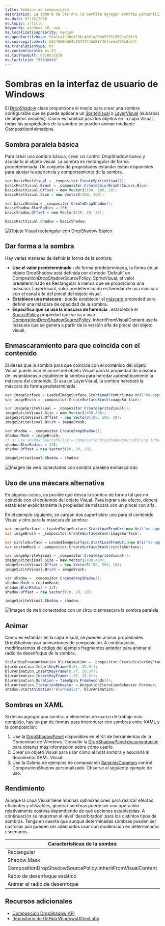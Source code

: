 ```yaml
---
title: Sombras de composición
description: La sombra de las API le permite agregar sombras personalizables dinámicas al contenido de la interfaz de usuario.
ms.date: 07/16/2018
ms.topic: article
keywords: windows 10, uwp
ms.localizationpriority: medium
ms.openlocfilehash: 9541ea1c00d473bc4881a80d8597625592e278f9
ms.sourcegitcommit: b034650b684a767274d5d88746faeea373c8e34f
ms.translationtype: MT
ms.contentlocale: es-ES
ms.lasthandoff: 03/06/2019
ms.locfileid: "57630840"
---
```

# <a name="shadows-in-windows-ui"></a>Sombras en la interfaz de usuario de Windows

El [DropShadow](/uwp/api/Windows.UI.Composition.DropShadow) clase proporciona el medio para crear una sombra configurable que se puede aplicar a un [SpriteVisual](/uwp/api/windows.ui.composition.spritevisual) o [LayerVisual](/uwp/api/windows.ui.composition.layervisual) (subárbol de objetos visuales). Como es habitual para los objetos en la capa Visual, todas las propiedades de la sombra se pueden animar mediante CompositionAnimations.

## <a name="basic-drop-shadow"></a>Sombra paralela básica

Para crear una sombra básica, crear un control DropShadow nuevo y asociarlo al objeto visual. La sombra es rectangular de forma predeterminada. Un conjunto de propiedades estándar están disponibles para ajustar la apariencia y comportamiento de la sombra.

```cs
var basicRectVisual = _compositor.CreateSpriteVisual();
basicRectVisual.Brush = _compositor.CreateColorBrush(Colors.Blue);
basicRectVisual.Offset = new Vector3(100, 100, 20);
basicRectVisual.Size = new Vector2(300, 300);

var basicShadow = _compositor.CreateDropShadow();
basicShadow.BlurRadius = 25f;
basicShadow.Offset = new Vector3(20, 20, 20);

basicRectVisual.Shadow = basicShadow;
```

![Objeto Visual rectangular con DropShadow básico](images/rectangular-dropshadow.png)

## <a name="shaping-the-shadow"></a>Dar forma a la sombra

Hay varias maneras de definir la forma de la sombra:

- **Use el valor predeterminado** : de forma predeterminada, la forma de un objeto DropShadow está definida por el modo 'Default' en CompositionDropShadowSourcePolicy. SpriteVisual, el valor predeterminado es Rectangular a menos que se proporciona una máscara. LayerVisual, valor predeterminado es heredar de una máscara con el canal alfa del pincel del objeto visual.
- **Establece una máscara** : puede establecer el [máscara](/uwp/api/windows.ui.composition.dropshadow.mask) propiedad para definir una máscara de opacidad de la sombra.
- **Especifica que se use la máscara de herencia** : establezca el [SourcePolicy](/uwp/api/windows.ui.composition.dropshadow.sourcepolicy) propiedad que se va a usar [CompositionDropShadowSourcePolicy](/uwp/api/windows.ui.composition.compositiondropshadowsourcepolicy). InheritFromVisualContent use la máscara que se genera a partir de la versión alfa de pincel del objeto visual.

## <a name="masking-to-match-your-content"></a>Enmascaramiento para que coincida con el contenido

Si desea que la sombra para que coincida con el contenido del objeto Visual puede usar el pincel del objeto Visual para la propiedad de máscara de instantáneas o establecer la sombra para heredar automáticamente la máscara del contenido. Si usa un LayerVisual, la sombra heredará la máscara de forma predeterminada.

```cs
var imageSurface = LoadedImageSurface.StartLoadFromUri(new Uri("ms-appx:///Assets/myImage.png"));
var imageBrush = _compositor.CreateSurfaceBrush(imageSurface);

var imageSpriteVisual = _compositor.CreateSpriteVisual();
imageSpriteVisual.Size = new Vector2(400,400);
imageSpriteVisual.Offset = new Vector3(100, 500, 20);
imageSpriteVisual.Brush = imageBrush;

var shadow = _compositor.CreateDropShadow();
shadow.Mask = imageBrush;
// or use shadow.SourcePolicy = CompositionDropShadowSourcePolicy.InheritFromVisualContent;
shadow.BlurRadius = 25f;
shadow.Offset = new Vector3(20, 20, 20);

imageSpriteVisual.Shadow = shadow;
```

![Imagen de web conectados con sombra paralela enmascarado](images/ms-brand-web-dropshadow.png)

## <a name="using-an-alternative-mask"></a>Uso de una máscara alternativa

En algunos casos, es posible que desea la sombra de forma tal que no coincide con el contenido del objeto Visual. Para lograr este efecto, deberá establecer explícitamente la propiedad de máscara con un pincel con alfa.

En el ejemplo siguiente, se cargan dos superficies: uno para el contenido Visual y otro para la máscara de sombra:

```cs
var imageSurface = LoadedImageSurface.StartLoadFromUri(new Uri("ms-appx:///Assets/myImage.png"));
var imageBrush = _compositor.CreateSurfaceBrush(imageSurface);

var circleSurface = LoadedImageSurface.StartLoadFromUri(new Uri("ms-appx:///Assets/myCircleImage.png"));
var customMask = _compositor.CreateSurfaceBrush(circleSurface);

var imageSpriteVisual = _compositor.CreateSpriteVisual();
imageSpriteVisual.Size = new Vector2(400,400);
imageSpriteVisual.Offset = new Vector3(100, 500, 20);
imageSpriteVisual.Brush = imageBrush;

var shadow = _compositor.CreateDropShadow();
shadow.Mask = customMask;
shadow.BlurRadius = 25f;
shadow.Offset = new Vector3(20, 20, 20);

imageSpriteVisual.Shadow = shadow;
```

![Imagen de web conectados con un círculo enmascara la sombra paralela](images/ms-brand-web-masked-dropshadow.png)

## <a name="animating"></a>Animar

Como es estándar en la capa Visual, se pueden animar propiedades DropShadow usar animaciones de composición. A continuación, modificaremos el código del ejemplo fragmentos anterior para animar el radio de desenfoque de la sombra.

```cs
ScalarKeyFrameAnimation blurAnimation = _compositor.CreateScalarKeyFrameAnimation();
blurAnimation.InsertKeyFrame(0.0f, 25.0f);
blurAnimation.InsertKeyFrame(0.7f, 50.0f);
blurAnimation.InsertKeyFrame(1.0f, 25.0f);
blurAnimation.Duration = TimeSpan.FromSeconds(4);
blurAnimation.IterationBehavior = AnimationIterationBehavior.Forever;
shadow.StartAnimation("BlurRadius", blurAnimation);
```

## <a name="shadows-in-xaml"></a>Sombras en XAML

Si desea agregar una sombra a elementos de marco de trabajo más complejo, hay un par de formas para interoperar con sombras entre XAML y la composición:

1. Use la [DropShadowPanel](https://github.com/Microsoft/UWPCommunityToolkit/blob/master/Microsoft.Toolkit.Uwp.UI.Controls/DropShadowPanel/DropShadowPanel.Properties.cs) disponibles en el Kit de herramientas de la Comunidad de Windows. Consulte la [DropShadowPanel documentación](https://docs.microsoft.com/windows/uwpcommunitytoolkit/controls/DropShadowPanel) para obtener más información sobre cómo usarlo.
1. Crear un objeto Visual para usar como el host sombra y asociarla al documento XAML Visual.
1. Use la Galería de ejemplos de composición [SamplesCommon](https://github.com/Microsoft/WindowsUIDevLabs/tree/master/SamplesCommon/SamplesCommon) control CompositionShadow personalizado. Observe el siguiente ejemplo de uso.

## <a name="performance"></a>Rendimiento

Aunque la capa Visual tiene muchas optimizaciones para realizar efectos eficientes y utilizables, generar sombras puede ser una operación relativamente costosa dependiendo de qué opciones establecidas. A continuación se muestran el nivel 'desorbitados' para los distintos tipos de sombras. Tenga en cuenta que aunque determinadas sombras pueden ser costosas aún pueden ser adecuados usar con moderación en determinados escenarios.

Características de la sombra| Coste
------------- | -------------
Rectangular    | Bajo
Shadow.Mask      | Alto
CompositionDropShadowSourcePolicy.InheritFromVisualContent | Alto
Radio de desenfoque estático | Bajo
Animar el radio de desenfoque | Alto

## <a name="additional-resources"></a>Recursos adicionales

- [Composición DropShadow API](/uwp/api/Windows.UI.Composition.DropShadow)
- [Repositorio de GitHub WindowsUIDevLabs](https://github.com/Microsoft/WindowsUIDevLabs)